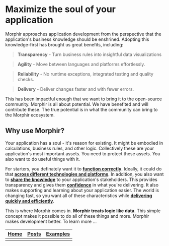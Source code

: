 # Maximize the soul of your application

Morphir approaches application development from the perspective that the application's business knowledge should be enshrined.  Adopting this knowledge-first has brought us great benefits, including:

> **Transparency** - Turn business rules into insightful data visualizations

> **Agility** - Move between languages and platforms effortlessly.

> **Reliability** - No runtime exceptions, integrated testing and quality checks.

> **Delivery** - Deliver changes faster and with fewer errors.

This has been impactful enough that we want to bring it to the open-source community. Morphir is all about potential. We have benefited and will contribute these. The true potential is in what the community can bring to the Morphir ecosystem.

## Why use Morphir?
Your application has a soul - it's reason for existing.  It might be embodied in calculations, business rules, and other logic.  Collectively these are your application's most important assets.  You need to protect these assets.  You also want to do useful things with it.  

For starters, you definately want it to **[function correctly](./function_correctly)**.  Ideally, it could do that **[across different technologies and platforms](./work_across_languages_and_platforms)**.  In addition, you also want to **[share the knowledge](./shared_logic_modeling)** to your application's stakeholders. This provides transparency and gives them **[confidence](./build_confidence)** in what you're delivering.  It also makes supporting and learning about your application easier.  The world is changing fast, so you want all of these characteristics while **[delivering quickly and efficiently](./development_automation)**.

This is where Morphir comes in.  **Morphir treats logic like data**.  This simple concept makes it possible to do all of these things and more.  Morphir makes development better. To learn more ...


[Home](/index) | [Posts](posts) | [Examples](../morphir-examples/)
-----|------|------
 | | 

